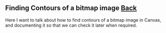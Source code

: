## Finding Contours of a bitmap image [Back](./../canvas.md)

Here I want to talk about how to find contours of a bitmap image in Canvas, and documenting it so that we can check it later when required.
